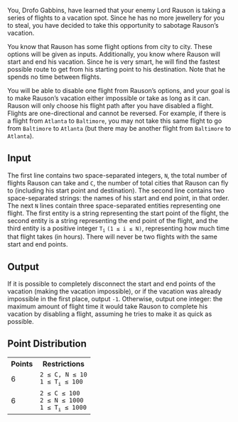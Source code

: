 You, Drofo Gabbins, have learned that your enemy Lord Rauson is taking a series of flights to a vacation spot. Since he has no more jewellery for you to steal, you have decided to take this opportunity to sabotage Rauson’s vacation.

You know that Rauson has some flight options from city to city. These options will be given as inputs. Additionally, you know where Rauson will start and end his vacation. Since he is very smart, he will find the fastest possible route to get from his starting point to his destination. Note that he spends no time between flights.

You will be able to disable one flight from Rauson’s options, and your goal is to make Rauson’s vacation either impossible or take as long as it can. Rauson will only choose his flight path after you have disabled a flight. Flights are one-directional and cannot be reversed. For example, if there is a flight from `Atlanta` to `Baltimore`, you may not take this same flight to go from `Baltimore` to `Atlanta` (but there may be another flight from `Baltimore` to `Atlanta`).

## Input
The first line contains two space-separated integers, `N`, the total number of flights Rauson can take and `C`, the number of total cities that Rauson can fly to (including his start point and destination). The second line contains two space-separated strings: the names of his start and end point, in that order. The next `N` lines contain three space-separated entities representing one flight. The first entity is a string representing the start point of the flight, the second entity is a string representing the end point of the flight, and the third entity is a positive integer <code>T<sub>i</sub></code> `(1 ≤ i ≤ N)`, representing how much time that flight takes (in hours). There will never be two flights with the same start and end points.

## Output
If it is possible to completely disconnect the start and end points of the vacation (making the vacation impossible), or if the vacation was already impossible in the first place, output `-1`. Otherwise, output one integer: the maximum amount of flight time it would take Rauson to complete his vacation by disabling a flight, assuming he tries to make it as quick as possible.

## Point Distribution
<table>
    <tr>
        <th>Points</th>
        <th>Restrictions</th>
    </tr>
    <tr>
        <td>6</td>
        <td><code>2 ≤ C, N ≤ 10</code><br>
			<code>1 ≤ T<sub>i</sub> ≤ 100</code></td>
    </tr>
    <tr>
        <td>6</td>
        <td><code>2 ≤ C ≤ 100</code><br>
			<code>2 ≤ N ≤ 1000</code><br>
			<code>1 ≤ T<sub>i</sub> ≤ 1000</code></td>
    </tr>
</table>
